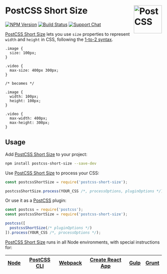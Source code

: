 # PostCSS Short Size [<img src="https://postcss.github.io/postcss/logo.svg" alt="PostCSS" width="90" height="90" align="right">][postcss]

[![NPM Version][npm-img]][npm-url]
[![Build Status][cli-img]][cli-url]
[![Support Chat][git-img]][git-url]

[PostCSS Short Size] lets you use `size` properties to represent `width` and
`height` in CSS, following the [1-to-2 syntax].

```pcss
.image {
  size: 100px;
}

.video {
  max-size: 400px 300px;
}

/* becomes */

.image {
  width: 100px;
  height: 100px;
}

.video {
  max-width: 400px;
  max-height: 300px;
}
```

## Usage

Add [PostCSS Short Size] to your project:

```bash
npm install postcss-short-size --save-dev
```

Use [PostCSS Short Size] to process your CSS:

```js
const postcssShortSize = require('postcss-short-size');

postcssShortSize.process(YOUR_CSS /*, processOptions, pluginOptions */);
```

Or use it as a [PostCSS] plugin:

```js
const postcss = require('postcss');
const postcssShortSize = require('postcss-short-size');

postcss([
  postcssShortSize(/* pluginOptions */)
]).process(YOUR_CSS /*, processOptions */);
```

[PostCSS Short Size] runs in all Node environments, with special instructions for:

| [Node](INSTALL.md#node) | [PostCSS CLI](INSTALL.md#postcss-cli) | [Webpack](INSTALL.md#webpack) | [Create React App](INSTALL.md#create-react-app) | [Gulp](INSTALL.md#gulp) | [Grunt](INSTALL.md#grunt) |
| --- | --- | --- | --- | --- | --- |

[cli-img]: https://img.shields.io/travis/jonathantneal/postcss-short-size.svg
[cli-url]: https://travis-ci.org/jonathantneal/postcss-short-size
[git-img]: https://img.shields.io/badge/support-chat-blue.svg
[git-url]: https://gitter.im/postcss/postcss
[npm-img]: https://img.shields.io/npm/v/postcss-short-size.svg
[npm-url]: https://www.npmjs.com/package/postcss-short-size

[1-to-2 syntax]: https://developer.mozilla.org/en-US/docs/Web/CSS/Shorthand_properties#Tricky_edge_cases
[PostCSS]: https://github.com/postcss/postcss
[PostCSS Short Size]: https://github.com/jonathantneal/postcss-short-size
